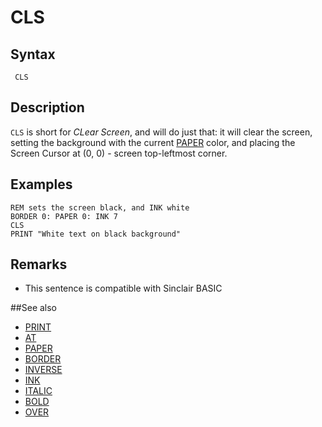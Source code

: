 # CLS

## Syntax

```
 CLS
```

## Description

`CLS` is short for *CLear Screen*, and will do just that: it will clear the screen, setting the background
with the current [PAPER](paper.md) color, and placing the Screen Cursor at (0, 0) - screen top-leftmost corner.


## Examples

```
REM sets the screen black, and INK white
BORDER 0: PAPER 0: INK 7
CLS
PRINT "White text on black background"
```


## Remarks

* This sentence is compatible with Sinclair BASIC 

##See also

* [PRINT](print.md)
* [AT](at.md)
* [PAPER](paper.md)
* [BORDER](border.md)
* [INVERSE](inverse.md)
* [INK](ink.md)
* [ITALIC](italic.md)
* [BOLD](bold.md)
* [OVER](over.md)
